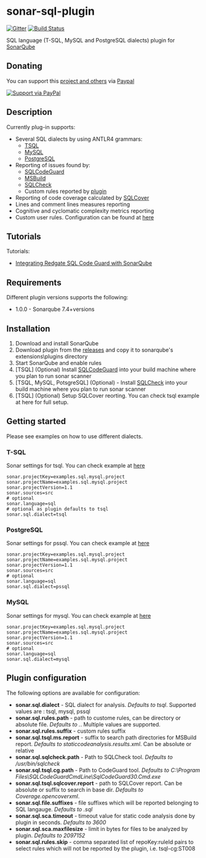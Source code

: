 # sonar-sql-plugin
[![Gitter](https://badges.gitter.im/sonar-sql-plugin/community.svg)](https://gitter.im/sonar-sql-plugin/community?utm_source=badge&utm_medium=badge&utm_campaign=pr-badge)
[![Build Status](https://dev.azure.com/kgreta/sonar-sql-plugin/_apis/build/status/gretard.sonar-sql-plugin?branchName=master)](https://dev.azure.com/kgreta/sonar-sql-plugin/_build/latest?definitionId=2&branchName=master)

  SQL language (T-SQL, MySQL and PostgreSQL dialects) plugin for [SonarQube](https://www.sonarqube.org/) 

## Donating ##
You can support this [project and others](https://github.com/gretard) via [Paypal](https://www.paypal.me/greta514284/)

[![Support via PayPal](https://cdn.rawgit.com/twolfson/paypal-github-button/1.0.0/dist/button.svg)](https://www.paypal.me/greta514284/)

## Description ##
Currently plug-in supports:
- Several SQL dialects by using ANTLR4 grammars:
  - [TSQL](https://github.com/antlr/grammars-v4/tree/master/sql/tsql)
  - [MySQL](https://github.com/antlr/grammars-v4/tree/master/sql/mysql/Positive-Technologies)
  - [PostgreSQL](https://github.com/tshprecher/antlr_psql)
- Reporting of issues found by:
  - [SQLCodeGuard](https://www.red-gate.com/products/sql-development/sql-code-guard/index) 
  - [MSBuild](https://msdn.microsoft.com/en-us/library/dd172133(v=vs.100).aspx)
  - [SQLCheck](https://github.com/jarulraj/sqlcheck)
  - Custom rules reported by [plugin](https://github.com/gretard/sonar-sql-plugin/blob/master/docs/pluginRules.md)
- Reporting of code coverage calculated by [SQLCover](https://github.com/GoEddie/SQLCover)
- Lines and comment lines measures reporting
- Cognitive and cyclomatic complexity metrics reporting
- Custom user rules. Configuration can be found at [here](https://github.com/gretard/sonar-sql-plugin/blob/master/docs/customRulesSetup.md)

## Tutorials ##
Tutorials:
- [Integrating Redgate SQL Code Guard with SonarQube](https://www.red-gate.com/hub/product-learning/sql-change-automation/integrating-redgate-sql-code-guard-with-sonarqube)

## Requirements ##
Different plugin versions supports the following:
- 1.0.0 - Sonarqube 7.4+versions

## Installation ##
1. Download and install SonarQube
2. Download plugin from the [releases](https://github.com/gretard/sonar-sql-plugin/releases) and copy it to sonarqube's extensions\plugins directory
3. Start SonarQube and enable rules
4. [TSQL] (Optional) Install [SQLCodeGuard](https://www.red-gate.com/products/sql-development/sql-code-guard/index) into your build machine where you plan to run sonar scanner
5. [TSQL, MySQL, PotsgreSQL] (Optional) - Install [SQLCheck](https://github.com/jarulraj/sqlcheck) into your build machine where you plan to run sonar scanner
6. [TSQL] (Optional) Setup SQLCover reorting. You can check tsql example at here for full setup.

## Getting started ###
Please see examples on how to use different dialects.

### T-SQL ###
Sonar settings for tsql. You can check example at [here](https://github.com/gretard/sonar-sql-plugin/tree/master/examples/1-tsql)
```
sonar.projectKey=examples.sql.mysql.project
sonar.projectName=examples.sql.mysql.project
sonar.projectVersion=1.1
sonar.sources=src
# optional
sonar.language=sql
# optional as plugin defaults to tsql
sonar.sql.dialect=tsql

```

### PostgreSQL ###
Sonar settings for pssql. You can check example at [here](https://github.com/gretard/sonar-sql-plugin/tree/master/examples/2-psql)
```
sonar.projectKey=examples.sql.mysql.project
sonar.projectName=examples.sql.mysql.project
sonar.projectVersion=1.1
sonar.sources=src
# optional
sonar.language=sql
sonar.sql.dialect=pssql
```

### MySQL ###
Sonar settings for mysql. You can check example at [here](https://github.com/gretard/sonar-sql-plugin/tree/master/examples/3-msql)
```
sonar.projectKey=examples.sql.mysql.project
sonar.projectName=examples.sql.mysql.project
sonar.projectVersion=1.1
sonar.sources=src
# optional
sonar.language=sql
sonar.sql.dialect=mysql
```
## Plugin configuration ##
The following options are available for configuration:

- **sonar.sql.dialect** - SQL dialect for analysis. *Defaults to tsql*. Supported values are : tsql, mysql, pssql
- **sonar.sql.rules.path** - path to custome rules, can be directory or absolute file. *Defaults to .*. Multiple values are supported.
- **sonar.sql.rules.suffix** - custom rules suffix
- **sonar.sql.tsql.ms.report** - suffix to search path directories for MSBuild report. *Defaults to staticcodeanalysis.results.xml*. Can be absolute or relative
- **sonar.sql.sqlcheck.path** - Path to SQLCheck tool. *Defaults to /usr/bin/sqlcheck*
- **sonar.sql.tsql.cg.path** - Path to CodeGuard tool. *Defaults to C:\Program Files\SQLCodeGuardCmdLine\SqlCodeGuard30.Cmd.exe*
- **sonar.sql.tsql.sqlcover.report** - path to SQLCover report. Can be absolute or suffix to search in base dir. *Defaults to Coverage.opencoverxml*.
- **sonar.sql.file.suffixes** - file suffixes which will be reported belonging to SQL langauge. *Defaults to .sql*
- **sonar.sql.sca.timeout** - timeout value for static code analysis done by plugin in seconds. *Defaults to 3600*
- **sonar.sql.sca.maxfilesize** - limit in bytes for files to be analyzed by plugin. *Defaults to 2097152*
- **sonar.sql.rules.skip** - comma separated list of repoKey:ruleId pairs to select rules which will not be reported by the plugin, i.e. tsql-cg:ST008
